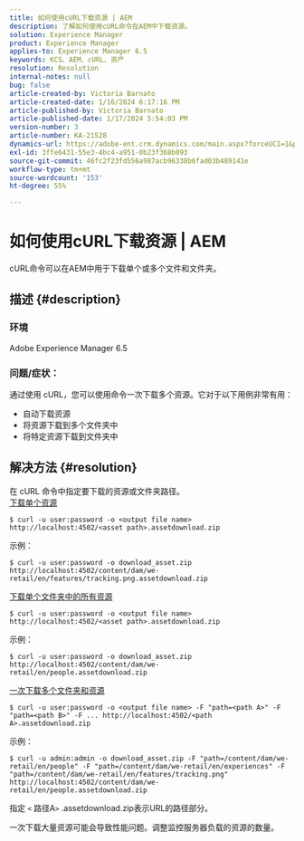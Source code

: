 ```yaml
---
title: 如何使用cURL下载资源 | AEM
description: 了解如何使用cURL命令在AEM中下载资源。
solution: Experience Manager
product: Experience Manager
applies-to: Experience Manager 6.5
keywords: KCS、AEM、cURL、资产
resolution: Resolution
internal-notes: null
bug: false
article-created-by: Victoria Barnato
article-created-date: 1/16/2024 6:17:16 PM
article-published-by: Victoria Barnato
article-published-date: 1/17/2024 5:54:03 PM
version-number: 3
article-number: KA-21528
dynamics-url: https://adobe-ent.crm.dynamics.com/main.aspx?forceUCI=1&pagetype=entityrecord&etn=knowledgearticle&id=e812ca79-9bb4-ee11-a569-6045bd006b25
exl-id: 3ffe6431-55e3-4bc4-a951-0b23f368b093
source-git-commit: 46fc2f23fd556a987acb96338b6fad03b489141e
workflow-type: tm+mt
source-wordcount: '153'
ht-degree: 55%

---
```


# 如何使用cURL下载资源 | AEM


cURL命令可以在AEM中用于下载单个或多个文件和文件夹。

## 描述 {#description}


### <b>环境</b>

Adobe Experience Manager 6.5



### <b>问题/症状：</b>

通过使用 cURL，您可以使用命令一次下载多个资源。它对于以下用例非常有用：

- 自动下载资源
- 将资源下载到多个文件夹中
- 将特定资源下载到文件夹中



## 解决方法 {#resolution}

在 cURL 命令中指定要下载的资源或文件夹路径。<br>
<u>下载单个资源</u>


```
$ curl -u user:password -o <output file name> http://localhost:4502/<asset path>.assetdownload.zip
```


示例：


```
$ curl -u user:password -o download_asset.zip http://localhost:4502/content/dam/we-retail/en/features/tracking.png.assetdownload.zip
```


<u>下载单个文件夹中的所有资源</u>


```
$ curl -u user:password -o <output file name> http://localhost:4502/<asset path>.assetdownload.zip
```


示例：


```
$ curl -u user:password -o download_asset.zip http://localhost:4502/content/dam/we-retail/en/people.assetdownload.zip
```


<u>一次下载多个文件夹和资源</u>


```
$ curl -u user:password -o <output file name> -F "path=<path A>" -F "path=<path B>" -F ... http://localhost:4502/<path A>.assetdownload.zip
```


示例：


```
$ curl -u admin:admin -o download_asset.zip -F "path=/content/dam/we-retail/en/people" -F "path=/content/dam/we-retail/en/experiences" -F "path=/content/dam/we-retail/en/features/tracking.png" http://localhost:4502/content/dam/we-retail/en/people.assetdownload.zip
```


指定 `<` 路径A`>` .assetdownload.zip表示URL的路径部分。

一次下载大量资源可能会导致性能问题。调整监控服务器负载的资源的数量。
